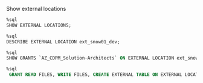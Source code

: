 
Show external locations

```sql
%sql
SHOW EXTERNAL LOCATIONS;
```

```sql
%sql
DESCRIBE EXTERNAL LOCATION ext_snow01_dev;
```

```sql
%sql
SHOW GRANTS `AZ_CDPM_Solution-Architects` ON EXTERNAL LOCATION ext_snow01_dev;
```

```sql
%sql
 GRANT READ FILES, WRITE FILES, CREATE EXTERNAL TABLE ON EXTERNAL LOCATION `ext_snow01_dev` TO `AZ_CDPM_Solution-Architects
 ```
